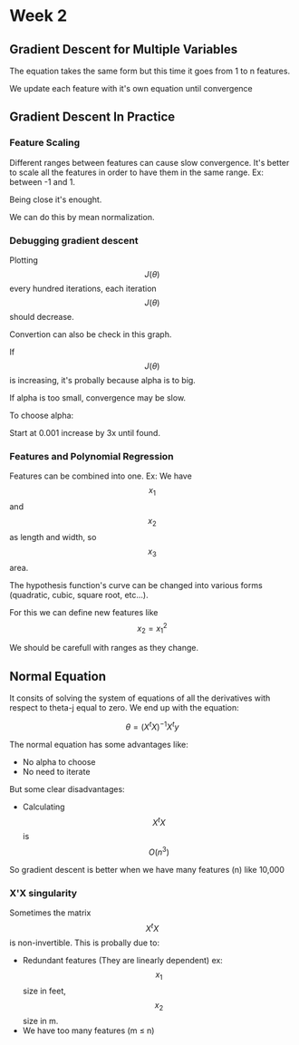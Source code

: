 # Week 2

## Gradient Descent for Multiple Variables

The equation takes the same form but this time it goes from 1 to n features.

We update each feature with it's own equation until convergence

## Gradient Descent In Practice

### Feature Scaling

Different ranges between features can cause slow convergence. It's better to scale all the features in order to have them in the same range. Ex: between -1 and 1.

Being close it's enought.

We can do this by mean normalization.

### Debugging gradient descent

Plotting $$J(\theta)$$ every hundred iterations, each iteration $$J(\theta)$$ should decrease.

Convertion can also be check in this graph.

If $$J(\theta)$$ is increasing, it's probally because alpha is to big.

If alpha is too small, convergence may be slow.

To choose alpha:

Start at 0.001 increase by 3x until found.

### Features and Polynomial Regression

Features can be combined into one. Ex: We have $$x_1$$ and $$x_2$$ as length and width, so $$x_3$$ area.

The hypothesis function's curve can be changed into various forms \(quadratic, cubic, square root, etc...\).

For this we can define new features like $$x_2 = x_1^2$$

We should be carefull with ranges as they change.

## Normal Equation

It consits of solving the system of equations of all the derivatives with respect to theta-j equal to zero. We end up with the equation:

$$\theta = (X^tX)^{-1}X^ty$$

The normal equation has some advantages like:

* No alpha to choose
* No need to iterate

But some clear disadvantages:

* Calculating $$X^tX$$  is $$O(n^3)$$

So gradient descent is better when we have many features \(n\) like 10,000

### X'X singularity

Sometimes the matrix $$X^tX$$ is non-invertible. This is probally due to:

* Redundant features \(They are linearly dependent\) ex: $$x_1$$size in feet, $$x_2$$ size in m.
* We have too many features \(m ≤ n\)



